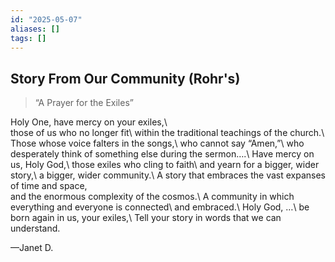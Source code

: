 ```yaml
---
id: "2025-05-07"
aliases: []
tags: []
---
```


## Story From Our Community (Rohr's)

>“A Prayer for the Exiles” 

Holy One, have mercy on your exiles,\  
those of us who no longer fit\ 
within the traditional teachings of the church.\ 
Those whose voice falters in the songs,\ who cannot say “Amen,”\ 
who desperately think of something else during the sermon….\ 
Have mercy on us, Holy God,\ 
those exiles who cling to faith\ 
and yearn for a bigger, wider story,\ 
a bigger, wider community.\ 
A story that embraces the vast expanses of time and space,\
and the enormous complexity of the cosmos.\ 
A community in which everything and everyone is connected\ 
and embraced.\ 
Holy God, …\ 
be born again in us, your exiles,\ 
Tell your story in words that we can understand. 

—Janet D.


